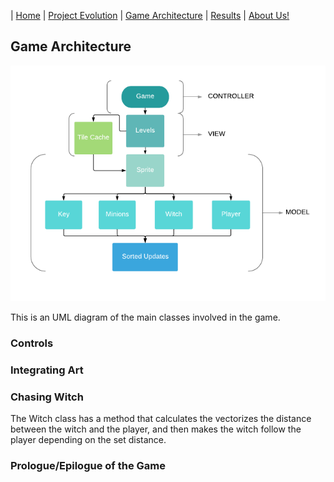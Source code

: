 | [Home](index.md) 	| [Project Evolution](ProjectEvolution.md)  | [Game Architecture](GameArchitecture.md) 	| [Results](results.md)  | [About Us!](AboutUs.md)

## Game Architecture 

<p align="center"><img src="flowchart.png"/></p>
This is an UML diagram of the main classes involved in the game.

### Controls

### Integrating Art

### Chasing Witch
The Witch class has a method that calculates the vectorizes the distance between the witch and the player, and then makes the witch follow the player depending on the set distance. 
### Prologue/Epilogue of the Game

